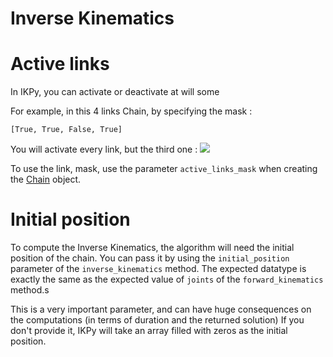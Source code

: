 # Inverse Kinematics #

# Active links
In IKPy, you can activate or deactivate at will some

For example, in this 4 links Chain, by specifying the mask :
```
[True, True, False, True]
```
You will activate every link, but the third one :
![](https://github.com/Phylliade/ikpy/blob/master/tutorials/ikpy/link-mask.png)

To use the link, mask, use the parameter `active_links_mask` when creating the [Chain](http://ikpy.readthedocs.org/en/latest/chain.html) object.

# Initial position
To compute the Inverse Kinematics, the algorithm will need the initial position of the chain. You can pass it by using the `initial_position` parameter of the `inverse_kinematics` method.
The expected datatype is exactly the same as the expected value of `joints` of the `forward_kinematics` method.s


This is a very important parameter, and can have huge consequences on the computations (in terms of duration and the returned solution)
If you don't provide it, IKPy will take an array filled with zeros as the initial position.
